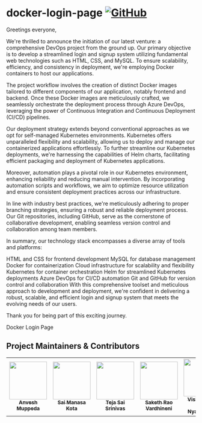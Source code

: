 # docker-login-page [![GitHub](https://img.shields.io/github/license/anveshmuppeda/docker-login-page?color=blue)](https://github.com/anveshmuppeda/docker-login-page/blob/main/LICENSE)

Greetings everyone,

We're thrilled to announce the initiation of our latest venture: a comprehensive DevOps project from the ground up. Our primary objective is to develop a streamlined login and signup system utilizing fundamental web technologies such as HTML, CSS, and MySQL. To ensure scalability, efficiency, and consistency in deployment, we're employing Docker containers to host our applications.

The project workflow involves the creation of distinct Docker images tailored to different components of our application, notably frontend and backend. Once these Docker images are meticulously crafted, we seamlessly orchestrate the deployment process through Azure DevOps, leveraging the power of Continuous Integration and Continuous Deployment (CI/CD) pipelines.

Our deployment strategy extends beyond conventional approaches as we opt for self-managed Kubernetes environments. Kubernetes offers unparalleled flexibility and scalability, allowing us to deploy and manage our containerized applications effortlessly. To further streamline our Kubernetes deployments, we're harnessing the capabilities of Helm charts, facilitating efficient packaging and deployment of Kubernetes applications.

Moreover, automation plays a pivotal role in our Kubernetes environment, enhancing reliability and reducing manual intervention. By incorporating automation scripts and workflows, we aim to optimize resource utilization and ensure consistent deployment practices across our infrastructure.

In line with industry best practices, we're meticulously adhering to proper branching strategies, ensuring a robust and reliable deployment process. Our Git repositories, including GitHub, serve as the cornerstone of collaborative development, enabling seamless version control and collaboration among team members.

In summary, our technology stack encompasses a diverse array of tools and platforms:

HTML and CSS for frontend development
MySQL for database management
Docker for containerization
Cloud infrastructure for scalability and flexibility
Kubernetes for container orchestration
Helm for streamlined Kubernetes deployments
Azure DevOps for CI/CD automation
Git and GitHub for version control and collaboration
With this comprehensive toolset and meticulous approach to development and deployment, we're confident in delivering a robust, scalable, and efficient login and signup system that meets the evolving needs of our users.

Thank you for being part of this exciting journey.


Docker Login Page  
## Project Maintainers & Contributors  
<table>
  <tr>
    <td align="center"><a href="https://anveshmuppeda.github.io/profile/"><img src="https://avatars.githubusercontent.com/u/115966808?v=4" width="100px;" alt=""/><br /><sub><b>Anvesh Muppeda</b></sub></a></td>
    <td align="center"><a href="https://github.com/saimanasak"><img src="https://avatars.githubusercontent.com/u/47205414?v=4" width="100px;" alt=""/><br /><sub><b>Sai Manasa Kota</b></sub></a></td>
    <td align="center"><a href="https://github.com/khajjayamteja"><img src="https://avatars.githubusercontent.com/u/151116058?v=4" width="100px;" alt=""/><br /><sub><b>Teja Sai Srinivas</b></sub></a></td>
    <td align="center"><a href="https://github.com/sakethvardhineni"><img src="https://avatars.githubusercontent.com/u/132186396?v=4" width="100px;" alt=""/><br /><sub><b>Saketh Rao Vardhineni</b></sub></a></td>
    <td align="center"><a href="https://github.com/Vishwasena-Raidu-Nyaramneni"><img src="https://avatars.githubusercontent.com/u/120606838?v=4" width="100px;" alt=""/><br /><sub><b>Vishwasena Raidu Nyaramneni</b></sub></a></td>
  </tr>
</table>  

